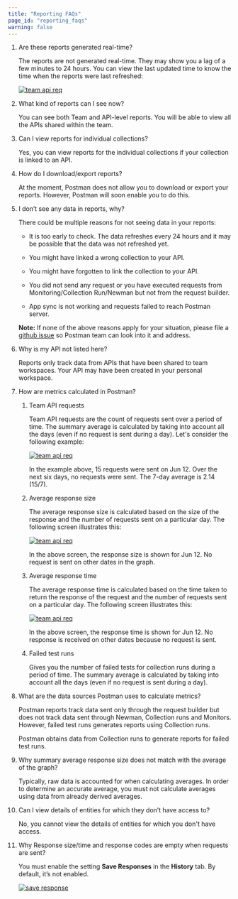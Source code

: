 ```yaml
---
title: "Reporting FAQs"
page_id: "reporting_faqs"
warning: false
---
```


1. Are these reports generated real-time?

    The reports are not generated real-time. They may show you a lag of a few minutes to 24 hours. You can view the last updated time to know the time when the reports were last refreshed:

    [![team api req](https://assets.postman.com/postman-docs/Reports-LastUpdated.png)](https://assets.postman.com/postman-docs/Reports-LastUpdated.png)

1. What kind of reports can I see now?

    You can see both Team and API-level reports. You will be able to view all the APIs shared within the team.

1. Can I view reports for individual collections?

    Yes, you can view reports for the individual collections if your collection is linked to an API.

1. How do I download/export reports?

    At the moment, Postman does not allow you to download or export your reports. However, Postman will soon enable you to do this.

1. I don’t see any data in reports, why?

    There could be multiple reasons for not seeing data in your reports:

    * It is too early to check. The data refreshes every 24 hours and it may be possible that the data was not refreshed yet.

    * You might have linked a wrong collection to your API.

    * You might have forgotten to link the collection to your API.

    * You did not send any request or you have executed requests from Monitoring/Collection Run/Newman but not from the request builder.

    * App sync is not working and requests failed to reach Postman server.

    **Note:** If none of the above reasons apply for your situation, please file a [github issue](https://github.com/postmanlabs/) so Postman team can look into it and address.

1. Why is my API not listed here?

    Reports only track data from APIs that have been shared to team workspaces. Your API may have been created in your personal workspace.

1. How are metrics calculated in Postman?

    1. Team API requests

        Team API requests are the count of requests sent over a period of time. The summary average is calculated by taking into account all the days (even if no request is sent during a day). Let's consider the following example:

        [![team api req](https://assets.postman.com/postman-docs/Reports-TeamAPI.png)](https://assets.postman.com/postman-docs/Reports-TeamAPI.png)

        In the example above, 15 requests were sent on Jun 12. Over the next six days, no requests were sent. The 7-day average is 2.14 (15/7).

    1. Average response size

        The average response size is calculated based on the size of the response and the number of requests sent on a particular day. The following screen illustrates this:

        [![team api req](https://assets.postman.com/postman-docs/Reports-AvgResp.png)](https://assets.postman.com/postman-docs/Reports-AvgResp.png)

        In the above screen, the response size is shown for Jun 12. No request is sent on other dates in the graph.

    1. Average response time

        The average response time is calculated based on the time taken to return the response of the request and the number of requests sent on a particular day. The following screen illustrates this:

        [![team api req](https://assets.postman.com/postman-docs/Reports-AvgRespTime.png)](https://assets.postman.com/postman-docs/Reports-AvgRespTime.png)

        In the above screen, the response time is shown for Jun 12. No response is received on other dates because no request is sent.

    1. Failed test runs

        Gives you the number of failed tests for collection runs during a period of time. The summary average is calculated by taking into account all the days (even if no request is sent during a day).

1. What are the data sources Postman uses to calculate metrics?

    Postman reports track data sent only through the request builder but does not track data sent through Newman, Collection runs and Monitors. However, failed test runs generates reports using Collection runs.

    Postman obtains data from Collection runs to generate reports for failed test runs.  

1. Why summary average response size does not match with the average of the graph?

    Typically, raw data is accounted for when calculating averages. In order to determine an accurate average, you must not calculate averages using data from already derived averages.

1. Can I view details of entities for which they don’t have access to?

    No, you cannot view the details of entities for which you don't have access.

1. Why Response size/time and response codes are empty when requests are sent?

    You must enable the setting **Save Responses** in the **History** tab. By default, it’s not enabled.

    [![save response](https://assets.postman.com/postman-docs/History_Response_Jun18.png)](https://assets.postman.com/postman-docs/History_Response_Jun18.png)
